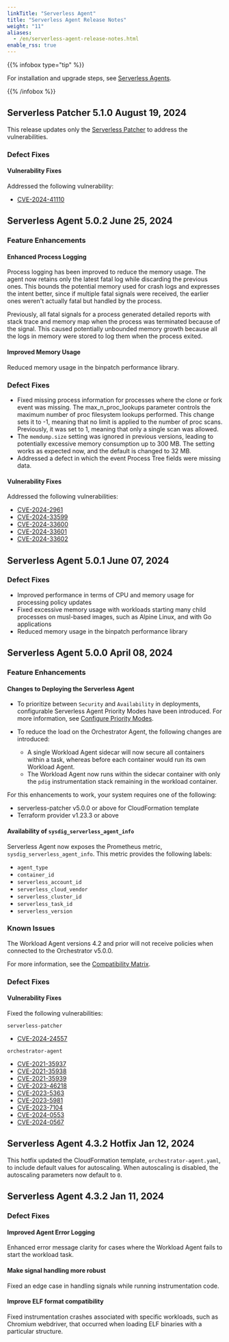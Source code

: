 ```yaml
---
linkTitle: "Serverless Agent"
title: "Serverless Agent Release Notes"
weight: "11"
aliases:
  - /en/serverless-agent-release-notes.html
enable_rss: true
---
```


{{% infobox type="tip" %}}

For installation and upgrade steps, see [Serverless Agents](/en/install-serverless-secure).

{{% /infobox %}}

## Serverless Patcher 5.1.0 August 19, 2024

This release updates only the [Serverless Patcher](/en/install-ecs-serverless-patcher) to address the vulnerabilities.

### Defect Fixes

#### Vulnerability Fixes

Addressed the following vulnerability:

- [CVE-2024-41110](https://nvd.nist.gov/vuln/detail/CVE-2024-41110)

## Serverless Agent 5.0.2 June 25, 2024

### Feature Enhancements

#### Enhanced Process Logging

Process logging has been improved to reduce the memory usage. The agent now retains only the latest fatal log while discarding the previous ones. This bounds the potential memory used for crash logs and expresses the intent better, since if multiple fatal signals were received, the earlier ones weren't actually fatal but handled by the process.

Previously, all fatal signals for a process generated detailed reports with stack trace and memory map when the process was terminated because of the signal. This caused potentially unbounded memory growth because all the logs in memory were stored to log them when the process exited.

#### Improved Memory Usage

Reduced memory usage in the binpatch performance library.

### Defect Fixes

- Fixed missing process information for processes where the clone or fork event was missing. The max_n_proc_lookups parameter controls the maximum number of proc filesystem lookups performed. This change sets it to -1, meaning that no limit is applied to the number of proc scans. Previously, it was set to 1, meaning that only a single scan was allowed.
- The `memdump.size` setting was ignored in previous versions, leading to potentially excessive memory consumption up to 300 MB. The setting works as expected now, and the default is changed to 32 MB.
- Addressed a defect in which the event Process Tree fields were missing data.

#### Vulnerability Fixes

Addressed the following vulnerabilities:

- [CVE-2024-2961](https://nvd.nist.gov/vuln/detail/CVE-2024-2961)
- [CVE-2024-33599](https://nvd.nist.gov/vuln/detail/CVE-2024-33599)
- [CVE-2024-33600](https://nvd.nist.gov/vuln/detail/CVE-2024-33600)
- [CVE-2024-33601](https://nvd.nist.gov/vuln/detail/CVE-2024-33601)
- [CVE-2024-33602](https://nvd.nist.gov/vuln/detail/CVE-2024-33602)

## Serverless Agent 5.0.1 June 07, 2024

### Defect Fixes

- Improved performance in terms of CPU and memory usage for processing policy updates
- Fixed excessive memory usage with workloads starting many child processes on musl-based images, such as Alpine Linux, and with Go applications
- Reduced memory usage in the binpatch performance library

## Serverless Agent 5.0.0 April 08, 2024

### Feature Enhancements

#### Changes to Deploying the Serverless Agent

- To prioritize between `Security` and `Availability` in deployments, configurable Serverless Agent Priority Modes have been introduced. For more information, see [Configure Priority Modes](/en/configure-priority-modes).

- To reduce the load on the Orchestrator Agent, the following changes are introduced:
  
  - A single Workload Agent sidecar will now secure all containers within a task, whereas before each container would run its own Workload Agent.
  - The Workload Agent now runs within the sidecar container with only the `pdig` instrumentation stack remaining in the workload container.

For this enhancements to work, your system requires one of the following:

- serverless-patcher v5.0.0 or above for CloudFormation template
- Terraform provider v1.23.3 or above

#### Availability of `sysdig_serverless_agent_info`

Serverless Agent now exposes the Prometheus metric, `sysdig_serverless_agent_info`. This metric provides the following labels:

- `agent_type`
- `container_id`
- `serverless_account_id`
- `serverless_cloud_vendor`
- `serverless_cluster_id`
- `serverless_task_id`
- `serverless_version`

### Known Issues

The Workload Agent versions 4.2 and prior will not receive policies when connected to the Orchestrator v5.0.0.

For more information, see the [Compatibility Matrix](/en/install-ecs-fargate-secure/#compatibility-matrix).

### Defect Fixes

#### Vulnerability Fixes

Fixed the following vulnerabilities:

`serverless-patcher`

- [CVE-2024-24557](https://nvd.nist.gov/vuln/detail/CVE-2024-24557)

`orchestrator-agent`

- [CVE-2021-35937](https://nvd.nist.gov/vuln/detail/CVE-2021-35937)
- [CVE-2021-35938](https://nvd.nist.gov/vuln/detail/CVE-2021-35938)
- [CVE-2021-35939](https://nvd.nist.gov/vuln/detail/CVE-2021-35939)
- [CVE-2023-46218](https://nvd.nist.gov/vuln/detail/CVE-2023-46218)
- [CVE-2023-5363](https://nvd.nist.gov/vuln/detail/CVE-2023-5363)
- [CVE-2023-5981](https://nvd.nist.gov/vuln/detail/CVE-2023-5981)
- [CVE-2023-7104](https://nvd.nist.gov/vuln/detail/CVE-2023-7104)
- [CVE-2024-0553](https://nvd.nist.gov/vuln/detail/CVE-2024-0553)
- [CVE-2024-0567](https://nvd.nist.gov/vuln/detail/CVE-2024-0567)

## Serverless Agent 4.3.2 Hotfix Jan 12, 2024

This hotfix updated the CloudFormation template, `orchestrator-agent.yaml`, to include default values for autoscaling. When autoscaling is disabled, the autoscaling parameters now default to `0`.  

## Serverless Agent 4.3.2 Jan 11, 2024

### Defect Fixes

#### Improved Agent Error Logging

Enhanced error message clarity for cases where the Workload Agent fails to start the workload task.

#### Make signal handling more robust

Fixed an edge case in handling signals while running instrumentation code.

#### Improve ELF format compatibility

Fixed instrumentation crashes associated with specific workloads, such as Chromium webdriver, that occurred when loading ELF binaries with a particular structure.
